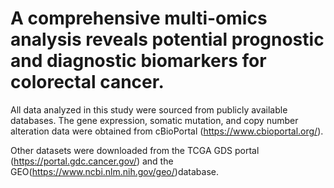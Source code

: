 # A comprehensive multi-omics analysis reveals potential prognostic and diagnostic biomarkers for colorectal cancer.

All data analyzed in this study were sourced from publicly available databases. 
The gene expression, somatic mutation, and copy number alteration data were obtained from cBioPortal (https://www.cbioportal.org/). 

Other datasets were downloaded from the TCGA GDS portal (https://portal.gdc.cancer.gov/) and the GEO(https://www.ncbi.nlm.nih.gov/geo/)database.

